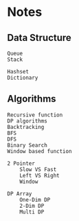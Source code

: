 
# Notes

## Data Structure
    
    Queue
    Stack

    Hashset
    Dictionary


## Algorithms
    Recursive function
    DP algorithms
    Backtracking
    BFS
    DFS
    Binary Search
    Window based function

    2 Pointer
        Slow VS Fast
        Left VS Right
        Window
    
    DP Array
        One-Dim DP
        2-Dim DP
        Multi DP
    
    
